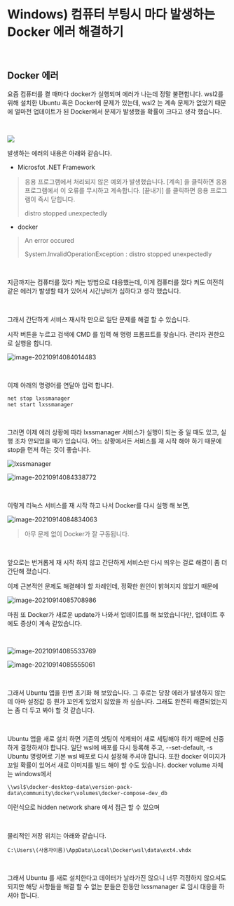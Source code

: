 

# Windows) 컴퓨터 부팅시 마다 발생하는 Docker 에러 해결하기

​	

## Docker 에러 

요즘 컴퓨터를 켤 때마다 docker가 실행되며 에러가 나는데 정말 불편합니다. wsl2를 위해 설치한 Ubuntu 혹은 Docker에 문제가 있는데, wsl2 는 계속 문제가 없었기 때문에 얼마전 업데이트가 된 Docker에서 문제가 발생했을 확률이 크다고 생각 했습니다.

​	

![](https://raw.githubusercontent.com/Shane-Park/markdownBlog/master/devops/docker/distro-error.assets/image-20210914091052614.png)

발생하는 에러의 내용은 아래와 같습니다.

- Microsfot .NET Framework

>  응용 프로그램에서 처리되지 않은 예외가 발생했습니다. [계속] 을 클릭하면 응용 프로그램에서 이 오류를 무시하고 계속합니다. [끝내기] 를 클릭하면 응용 프로그램이 즉시 닫힙니다.
>
> distro stopped unexpectedly

- docker

> An error occured 
>
> System.InvalidOperationException : distro stopped unexpectedly

​	

지금까지는 컴퓨터를 껐다 켜는 방법으로 대응했는데, 이게 컴퓨터를 껐다 켜도 여전히 같은 에러가 발생할 때가 있어서 시간낭비가 심하다고 생각 했습니다.

​		

그래서 간단하게 서비스 재시작 만으로 일단 문제를 해결 할 수 있습니다.

시작 버튼을 누르고 검색에 CMD 를 입력 해 명령 프롬프트를 찾습니다. 관리자 권한으로 실행을 합니다.

![image-20210914084014483](https://raw.githubusercontent.com/Shane-Park/markdownBlog/master/devops/docker/distro-error.assets/image-20210914084014483.png)

​	

이제 아래의 명령어를 연달아 입력 합니다.

```shell
net stop lxssmanager
net start lxssmanager
```

​	

그러면 이제 에러 상황에 따라 lxssmanager 서비스가 실행이 되는 중 일 때도 있고, 실행 조차 안되었을 때가 있습니다. 어느 상황에서든 서비스를 재 시작 해야 하기 때문에 stop을 먼저 하는 것이 좋습니다.

![lxssmanager](https://raw.githubusercontent.com/Shane-Park/markdownBlog/master/devops/docker/distro-error.assets/lxssmanager.png)

![image-20210914084338772](https://raw.githubusercontent.com/Shane-Park/markdownBlog/master/devops/docker/distro-error.assets/image-20210914084338772.png)

​	

이렇게 리눅스 서비스를 재 시작 하고 나서 Docker를 다시 실행 해 보면,

![image-20210914084834063](https://raw.githubusercontent.com/Shane-Park/markdownBlog/master/devops/docker/distro-error.assets/image-20210914084834063.png)

> 아무 문제 없이 Docker가 잘 구동됩니다.

​		

앞으로는 번거롭게 재 시작 하지 않고 간단하게 서비스만 다시 띄우는 걸로 해결이 좀 더 간단해 졌습니다.

이제 근본적인 문제도 해결해야 할 차례인데, 정확한 원인이 밝혀지지 않았기 때문에

![image-20210914085708986](https://raw.githubusercontent.com/Shane-Park/markdownBlog/master/devops/docker/distro-error.assets/image-20210914085708986.png)

마침 또 Docker가 새로운 update가 나와서 업데이트를 해 보았습니다만, 업데이트 후에도 증상이 계속 같았습니다.

​		

![image-20210914085533769](https://raw.githubusercontent.com/Shane-Park/markdownBlog/master/devops/docker/distro-error.assets/image-20210914085533769.png)

![image-20210914085555061](https://raw.githubusercontent.com/Shane-Park/markdownBlog/master/devops/docker/distro-error.assets/image-20210914085555061.png)

​	

그래서 Ubuntu 앱을 한번 초기화 해 보았습니다. 그 후로는 당장 에러가 발생하지 않는데 아마 설정값 등 뭔가 꼬인게 있었지 않았을 까 싶습니다. 그래도 완전히 해결되었는지는 좀 더 두고 봐야 할 것 같습니다.

​	

Ubuntu 앱을 새로 설치 하면 기존의 셋팅이 삭제되어 새로 세팅해야 하기 때문에 신중하게 결정하셔야 합니다. 일단 wsl에 배포를 다시 등록해 주고, --set-default, -s Ubuntu 명령어로 기본 wsl 배포로 다시 설정해 주셔야 합니다. 또한 docker 이미지가 꼬일 확률이 있어서 새로 이미지를 빌드 해야 할 수도 있습니다. docker volume 자체는 windows에서

```
\\wsl$\docker-desktop-data\version-pack-data\community\docker\volumes\docker-compose-dev_db
```

이런식으로 hidden network share 에서 접근 할 수 있으며 

​	

물리적인 저장 위치는 아래와 같습니다.

```
C:\Users\(사용자이름)\AppData\Local\Docker\wsl\data\ext4.vhdx
```

​	

그래서 Ubuntu 를 새로 설치한다고 데이터가 날라가진 않으니 너무 걱정하지 않으셔도 되지만 해당 사항들을 해결 할 수 없는 분들은 한동안 lxssmanager 로 임시 대응을 하셔야 합니다.

​	

